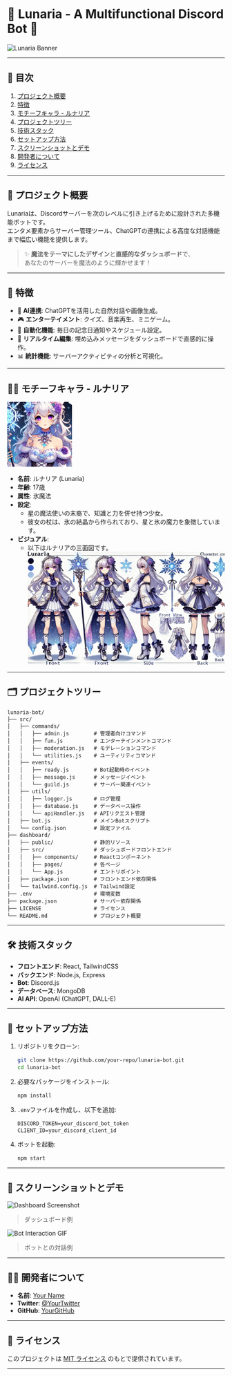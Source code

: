 
# 🌟 Lunaria - A Multifunctional Discord Bot 🌟

![Lunaria Banner](./images/banner.png)

---

## 📖 **目次**
1. [プロジェクト概要](#プロジェクト概要)
2. [特徴](#特徴)
3. [モチーフキャラ - ルナリア](#モチーフキャラ---ルナリア)
4. [プロジェクトツリー](#プロジェクトツリー)
5. [技術スタック](#技術スタック)
6. [セットアップ方法](#セットアップ方法)
7. [スクリーンショットとデモ](#スクリーンショットとデモ)
8. [開発者について](#開発者について)
9. [ライセンス](#ライセンス)

---

## 📝 **プロジェクト概要**
Lunariaは、Discordサーバーを次のレベルに引き上げるために設計された多機能ボットです。  
エンタメ要素からサーバー管理ツール、ChatGPTの連携による高度な対話機能まで幅広い機能を提供します。

> ✨ **魔法をテーマにしたデザイン**と**直感的なダッシュボード**で、  
> あなたのサーバーを魔法のように輝かせます！

---

## 🌟 **特徴**
- 🎨 **AI連携**: ChatGPTを活用した自然対話や画像生成。
- 🎮 **エンターテイメント**: クイズ、音楽再生、ミニゲーム。
- 📅 **自動化機能**: 毎日の記念日通知やスケジュール設定。
- 🔧 **リアルタイム編集**: 埋め込みメッセージをダッシュボードで直感的に操作。
- 📊 **統計機能**: サーバーアクティビティの分析と可視化。

---

## 🧙‍♀️ **モチーフキャラ - ルナリア**
<img src="./images/lunaria_icon.png" alt="Lunaria Icon" width="150" />

- **名前**: ルナリア (Lunaria)
- **年齢**: 17歳
- **属性**: 氷魔法
- **設定**:
  - 星の魔法使いの末裔で、知識と力を併せ持つ少女。
  - 彼女の杖は、氷の結晶から作られており、星と氷の魔力を象徴しています。
- **ビジュアル**:
  - 以下はルナリアの三面図です。
![Lunaria Three-View](./images/lunaria_threeview.png)

---

## 🗂️ **プロジェクトツリー**
```plaintext
lunaria-bot/
├── src/
│   ├── commands/
│   │   ├── admin.js        # 管理者向けコマンド
│   │   ├── fun.js          # エンターテインメントコマンド
│   │   ├── moderation.js   # モデレーションコマンド
│   │   └── utilities.js    # ユーティリティコマンド
│   ├── events/
│   │   ├── ready.js        # Bot起動時のイベント
│   │   ├── message.js      # メッセージイベント
│   │   └── guild.js        # サーバー関連イベント
│   ├── utils/
│   │   ├── logger.js       # ログ管理
│   │   ├── database.js     # データベース操作
│   │   └── apiHandler.js   # APIリクエスト管理
│   ├── bot.js              # メインBotスクリプト
│   └── config.json         # 設定ファイル
├── dashboard/
│   ├── public/             # 静的リソース
│   ├── src/                # ダッシュボードフロントエンド
│   │   ├── components/     # Reactコンポーネント
│   │   ├── pages/          # 各ページ
│   │   └── App.js          # エントリポイント
│   ├── package.json        # フロントエンド依存関係
│   └── tailwind.config.js  # Tailwind設定
├── .env                    # 環境変数
├── package.json            # サーバー依存関係
├── LICENSE                 # ライセンス
└── README.md               # プロジェクト概要
```

---

## 🛠️ **技術スタック**
- **フロントエンド**: React, TailwindCSS
- **バックエンド**: Node.js, Express
- **Bot**: Discord.js
- **データベース**: MongoDB
- **AI API**: OpenAI (ChatGPT, DALL-E)

---

## 🚀 **セットアップ方法**
1. リポジトリをクローン:
   ```bash
   git clone https://github.com/your-repo/lunaria-bot.git
   cd lunaria-bot
   ```

2. 必要なパッケージをインストール:
   ```bash
   npm install
   ```

3. `.env`ファイルを作成し、以下を追加:
   ```env
   DISCORD_TOKEN=your_discord_bot_token
   CLIENT_ID=your_discord_client_id
   ```

4. ボットを起動:
   ```bash
   npm start
   ```

---

## 🎥 **スクリーンショットとデモ**
![Dashboard Screenshot](./images/dashboard.png)
> ダッシュボード例

![Bot Interaction GIF](./images/bot_interaction.gif)
> ボットとの対話例

---

## 👩‍💻 **開発者について**
- **名前**: [Your Name](https://your-portfolio-link.com)
- **Twitter**: [@YourTwitter](https://twitter.com/YourTwitter)
- **GitHub**: [YourGitHub](https://github.com/YourGitHub)

---

## 📜 **ライセンス**
このプロジェクトは [MIT ライセンス](./LICENSE) のもとで提供されています。

---
